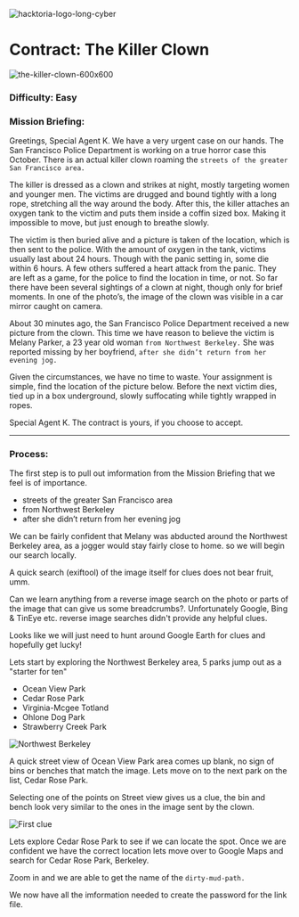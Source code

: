 ![hacktoria-logo-long-cyber](https://user-images.githubusercontent.com/117080369/198996267-18ea68b6-fafc-421a-ae14-0c3e65e88c10.png)

# Contract: The Killer Clown
![the-killer-clown-600x600](https://user-images.githubusercontent.com/117080369/198994429-8093a4d4-a7bc-430f-a6d0-763298f4c500.jpg)


### Difficulty: Easy

### Mission Briefing:

Greetings, Special Agent K. We have a very urgent case on our hands. The San Francisco Police Department is working on a true horror case this October. There is an actual killer clown roaming the `streets of the greater San Francisco area.`

The killer is dressed as a clown and strikes at night, mostly targeting women and younger men. The victims are drugged and bound tightly with a long rope, stretching all the way around the body. After this, the killer attaches an oxygen tank to the victim and puts them inside a coffin sized box. Making it impossible to move, but just enough to breathe slowly.

The victim is then buried alive and a picture is taken of the location, which is then sent to the police. With the amount of oxygen in the tank, victims usually last about 24 hours. Though with the panic setting in, some die within 6 hours. A few others suffered a heart attack from the panic. They are left as a game, for the police to find the location in time, or not. So far there have been several sightings of a clown at night, though only for brief moments. In one of the photo’s, the image of the clown was visible in a car mirror caught on camera.

About 30 minutes ago, the San Francisco Police Department received a new picture from the clown. This time we have reason to believe the victim is Melany Parker, a 23 year old woman `from Northwest Berkeley.` She was reported missing by her boyfriend, `after she didn’t return from her evening jog.`

Given the circumstances, we have no time to waste. Your assignment is simple, find the location of the picture below. Before the next victim dies, tied up in a box underground, slowly suffocating while tightly wrapped in ropes.

Special Agent K. The contract is yours, if you choose to accept.

---

### Process:
The first step is to pull out imformation from the Mission Briefing that we feel is of importance.
* streets of the greater San Francisco area
* from Northwest Berkeley
* after she didn’t return from her evening jog

We can be fairly confident that Melany was abducted around the Northwest Berkeley area, as a jogger would stay fairly close to home. so we will begin our search locally.

A quick search (exiftool) of the image itself for clues does not bear fruit, umm.

Can we learn anything from a reverse image search on the photo or parts of the image that can give us some breadcrumbs?.
Unfortunately Google, Bing & TinEye etc. reverse image searches didn't provide any helpful clues.

Looks like we will just need to hunt around Google Earth for clues and hopefully get lucky!

Lets start by exploring the Northwest Berkeley area, 5 parks jump out as a "starter for ten"
* Ocean View Park
* Cedar Rose Park
* Virginia-Mcgee Totland
* Ohlone Dog Park
* Strawberry Creek Park

![Northwest Berkeley](https://user-images.githubusercontent.com/117080369/199007428-eeadc783-4aa0-4b53-82d5-42cd28da1307.png)

A quick street view of Ocean View Park area comes up blank, no sign of bins or benches that match the image.
Lets move on to the next park on the list, Cedar Rose Park.

Selecting one of the points on Street view gives us a clue, the bin and bench look very similar to the ones in the image sent by the clown.

![First clue](https://user-images.githubusercontent.com/117080369/199009275-1cd6bde7-0e2b-4539-ba3f-2e47ae7da20b.png)

Lets explore Cedar Rose Park to see if we can locate the spot. Once we are confident we have the correct location lets move over to Google Maps and search for Cedar Rose Park, Berkeley.

Zoom in and we are able to get the name of the `dirty-mud-path.`

We now have all the imformation needed to create the password for the link file.



